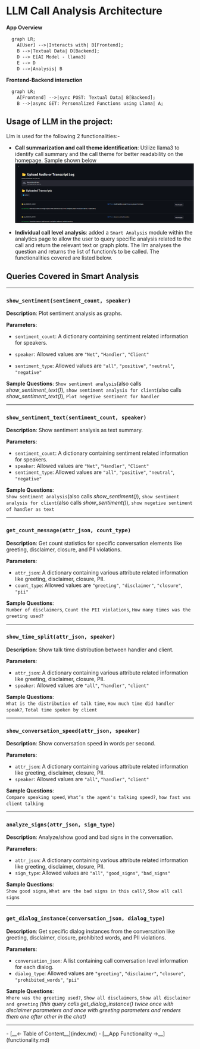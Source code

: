 # __LLM Call Analysis Architecture__

__App Overview__

``` mermaid
  graph LR;
    A[User] -->|Interacts with| B[Frontend];
    B -->|Textual Data| D[Backend];
    D --> E[AI Model - llama3]
    E --> D
    D -->|Analysis| B
```

__Frontend-Backend interaction__
``` mermaid
  graph LR;
    A[Frontend] -->|sync POST: Textual Data| B[Backend];
    B -->|async GET: Personalized Functions using Llama| A;
```

## __Usage of LLM in the project__: 

Llm is used for the following 2 functionalities:-

- __Call summarization and call theme identification__: Utilize llama3 to identify call summary and the call theme for better readability on the homepage. Sample shown below
![alt text](image.png)

- __Individual call level analysis__: added a `Smart Analysis` module within the analytics page to allow the user to query specific analysis related to the call and return the relevant text or graph plots. The llm analyses the question and returns the list of function/s to be called. The functionalities covered are listed below.


## __Queries Covered in Smart Analysis__

---

### `show_sentiment(sentiment_count, speaker)`

**Description**: Plot sentiment analysis as graphs.

**Parameters**:

- `sentiment_count`:  A dictionary containing sentiment related information for speakers.

- `speaker`: Allowed values are `"Net"`, `"Handler"`, `"Client"`  

- `sentiment_type`: Allowed values are `"all"`, `"positive"`, `"neutral"`, `"negative"`

**Sample Questions**: 
`Show sentiment analysis`(also calls *show_sentiment_text()*), `show sentiment analysis for client`(also calls *show_sentiment_text()*), `Plot negetive sentiment for handler`

---

### `show_sentiment_text(sentiment_count, speaker)`

**Description**: Show sentiment analysis as text summary.

**Parameters**:

- `sentiment_count`: A dictionary containing sentiment related information for speakers.  
- `speaker`: Allowed values are `"Net"`, `"Handler"`, `"Client"`  
- `sentiment_type`: Allowed values are `"all"`, `"positive"`, `"neutral"`, `"negative"`

**Sample Questions**:  
`Show sentiment analysis`(also calls *show_sentiment()*), `show sentiment analysis for client`(also calls *show_sentiment()*), `show negetive sentiment of handler as text`

---

### `get_count_message(attr_json, count_type)`

**Description**: Get count statistics for specific conversation elements like greeting, disclaimer, closure, and PII violations.

**Parameters**:

- `attr_json`: A dictionary containing various attribute related information like greeting, disclaimer, closure, PII.  
- `count_type`: Allowed values are `"greeting"`, `"disclaimer"`, `"closure"`, `"pii"`

**Sample Questions**:  
`Number of disclaimers`, `Count the PII violations`, `How many times was the greeting used?`

---

### `show_time_split(attr_json, speaker)`

**Description**: Show talk time distribution between handler and client.

**Parameters**:

- `attr_json`: A dictionary containing various attribute related information like greeting, disclaimer, closure, PII.  
- `speaker`: Allowed values are `"all"`, `"handler"`, `"client"`

**Sample Questions**:  
`What is the distribution of talk time`, `How much time did handler speak?`, `Total time spoken by client`

---

### `show_conversation_speed(attr_json, speaker)`

**Description**: Show conversation speed in words per second.

**Parameters**:

- `attr_json`: A dictionary containing various attribute related information like greeting, disclaimer, closure, PII.  
- `speaker`: Allowed values are `"all"`, `"handler"`, `"client"`

**Sample Questions**:  
`Compare speaking speed`, `What’s the agent's talking speed?`, `how fast was client talking`

---

### `analyze_signs(attr_json, sign_type)`

**Description**: Analyze/show good and bad signs in the conversation.

**Parameters**:

- `attr_json`: A dictionary containing various attribute related information like greeting, disclaimer, closure, PII.  
- `sign_type`: Allowed values are `"all"`, `"good_signs"`, `"bad_signs"`

**Sample Questions**:  
`Show good signs`, `What are the bad signs in this call?`, `Show all call signs`

---

### `get_dialog_instance(conversation_json, dialog_type)`

**Description**: Get specific dialog instances from the conversation like greeting, disclaimer, closure, prohibited words, and PII violations.

**Parameters**:

- `conversation_json`: A list containing call conversation level information for each dialog.  
- `dialog_type`: Allowed values are `"greeting"`, `"disclaimer"`, `"closure"`, `"prohibited_words"`, `"pii"`

**Sample Questions**:  
`Where was the greeting used?`, `Show all disclaimers`, `Show all disclaimer and greeting` *(this query calls get_dialog_instance() twice once with disclaimer parameters and once with greeting parameters and renders them one after other in the chat)*

---


<div class="grid cards" markdown>
  - [__<- Table of Content__](index.md)
  - [__App Functionality ->__](functionality.md)
</div>